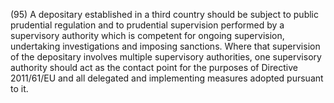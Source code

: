 (95) A depositary established in a third country should be subject to public prudential regulation and to prudential supervision performed by a supervisory authority which is competent for ongoing supervision, undertaking investigations and imposing sanctions. Where that supervision of the depositary involves multiple supervisory authorities, one supervisory authority should act as the contact point for the purposes of Directive 2011/61/EU and all delegated and implementing measures adopted pursuant to it.